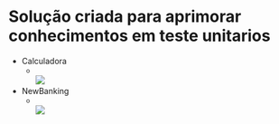 <div>
  <h1>Solução criada para aprimorar conhecimentos em teste unitarios</h1>
  <ul>
    <li>
      Calculadora
      <ul>        
        <li><br>
          <img src="https://github.com/Dr141/EstudoTesteUnidade/assets/52454546/f9bea6cc-ea31-4458-ac24-4bcae56f371d"/>
        </li>
      </ul>
    </li>
    <li>
      NewBanking
      <ul>        
        <li><br>
          <img src="https://github.com/Dr141/EstudoTesteUnidade/assets/52454546/63734569-5e92-40cb-ad91-503804742673">
        </li>
      </ul>
    </li>
  </ul>
</div>
